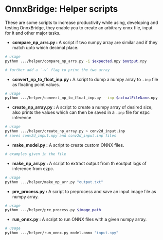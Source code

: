 # OnnxBridge: Helper scripts

These are some scripts to increase productivity while using, developing and testing OnnxBridge, they enable you to create an arbitrary onnx file, input for it and other major tasks.

- **compare_np_arrs.py :** A script if two numpy array are similar and if they match upto which decimal place.
```bash
# usage
python .../helper/compare_np_arrs.py -i $expected.npy $output.npy

# further add a `-v` flag to print the two array
```

- **convert_np_to_float_inp.py :** A script to dump a numpy array to `.inp` file as floating point values.
```bash
# usage
python .../helper/convert_np_to_float_inp.py --inp $actualFileName.npy --output ${actualFileName}_input.inp
```

- **create_np_array.py :** A script to create a numpy array of desired size, also prints the values which can then be saved in a `.inp` file for ezpc inference.
```bash
# usage
python .../helper/create_np_array.py > conv2d_input.inp
# saves conv2d_input.npy and conv2d_input.inp files
```

- **make_model.py :** A script to create custom ONNX files.
```bash
# examples given in the file
```

- **make_np_arr.py :** A script to extract output from th eoutput logs of inference from ezpc.
```bash
# usage
python .../helper/make_np_arr.py "output.txt"
```

- **pre_process.py :** A script to preprocess and save an input image file as numpy array.
```bash
# usage
python .../helper/pre_process.py $image_path
```

- **run_onnx.py :** A script to run ONNX files with a given numpy array.
```bash
# usage
python .../helper/run_onnx.py model.onnx "input.npy"
```
